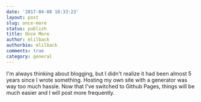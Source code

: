 ```yaml
---
date: '2017-04-08 10:33:23'
layout: post
slug: once-more
status: publish
title: Once More
author: mlilback
authorbio: mlilback
comments: true
category: general
---
```


I'm always thinking about blogging, but I didn't realize it had been almost 5 years since I wrote something. Hosting my own site with a generator was way too much hassle. Now that I've switched to Github Pages, things will be much easier and I will post more frequently.
		
		
